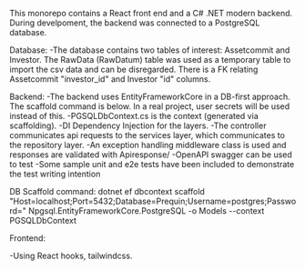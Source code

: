 
This monorepo contains a React front end and a C# .NET modern backend. During develpoment, the backend was connected to a PostgreSQL database.

Database: 
-The database contains two tables of interest: Assetcommit and Investor. The RawData (RawDatum) table was used as a temporary table to import the csv 
data and can be disregarded. There is a FK relating Assetcommit "investor_id" and Investor "id" columns.

Backend:
-The backend uses EntityFrameworkCore in a DB-first approach. The scaffold command is below. In a real project, user secrets will be used instead of this.
-PGSQLDbContext.cs is the context (generated via scaffolding).
-DI Dependency Injection for the layers.
-The controller communicates api requests to the services layer, which communicates to the repository layer.
-An exception handling middleware class is used and responses are validated with Apiresponse/
-OpenAPI swagger can be used to test
-Some sample unit and e2e tests have been included to demonstrate the test writing intention

DB Scaffold command:
dotnet ef dbcontext scaffold "Host=localhost;Port=5432;Database=Prequin;Username=postgres;Password=" Npgsql.EntityFrameworkCore.PostgreSQL -o Models --context PGSQLDbContext


Frontend:

-Using React hooks, tailwindcss.
